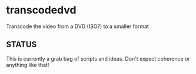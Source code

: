 # transcodedvd

Transcode the video from a DVD (ISO?) to a smaller format

## STATUS

This is currently a grab bag of scripts and ideas.  Don't expect coherence or anything like that!

